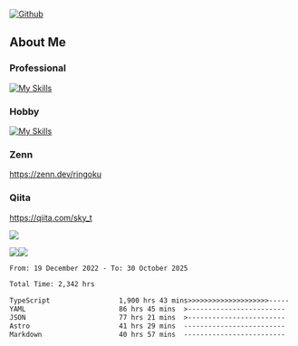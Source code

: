 [![Github](https://img.shields.io/github/followers/skyt-a?label=Follow&style=social)](https://github.com/skyt-a)

## About Me
### Professional
[![My Skills](https://skillicons.dev/icons?i=react,ts,js,nodejs,java,graphql,firebase,githubactions&theme=light)](https://skillicons.dev)
### Hobby
[![My Skills](https://skillicons.dev/icons?i=unity,rust,py&theme=light)](https://skillicons.dev)

### Zenn
https://zenn.dev/ringoku
### Qiita
https://qiita.com/sky_t


![](https://github-profile-summary-cards.vercel.app/api/cards/profile-details?username=skyt-a&theme=default)

![](https://github-profile-summary-cards.vercel.app/api/cards/repos-per-language?username=skyt-a&theme=default)![](https://github-profile-summary-cards.vercel.app/api/cards/stats?username=RinGoku&theme=default)

<!--START_SECTION:waka-->

```txt
From: 19 December 2022 - To: 30 October 2025

Total Time: 2,342 hrs

TypeScript                 1,900 hrs 43 mins>>>>>>>>>>>>>>>>>>>>-----   81.16 %
YAML                       86 hrs 45 mins  >------------------------   03.70 %
JSON                       77 hrs 21 mins  >------------------------   03.30 %
Astro                      41 hrs 29 mins  -------------------------   01.77 %
Markdown                   40 hrs 57 mins  -------------------------   01.75 %
```

<!--END_SECTION:waka-->
